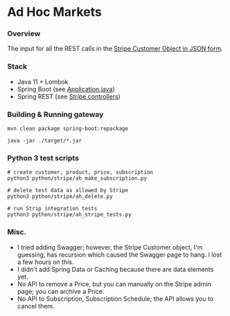 # Ad Hoc Markets 

### Overview
The input for all the REST calls in the [Stripe Customer Object in JSON form](https://stripe.com/docs/api/customers).

### Stack
* Java 11 + Lombok
* Spring Boot (see [Application.java](src/main/java/ah/Application.java))
* Spring REST (see [Stripe controllers](src/main/java/ah/customer/stripe/controller/))

### Building & Running gateway

    mvn clean package spring-boot:repackage

    java -jar ./target/*.jar

### Python 3 test scripts

    # create customer, product, price, subscription
    python3 python/stripe/ah_make_subscription.py
    
    # delete test data as allowed by Stripe
    python3 python/stripe/ah_delete.py
    
    # run Strip integration tests
    python3 python/stripe/ah_stripe_tests.py

### Misc.

* I tried adding Swagger; however, the Stripe Customer object, I'm guessing, has recursion which 
caused the Swagger page to hang. I lost a few hours on this.
* I didn't add Spring Data or Caching because there are data elements yet.
* No API to remove a Price, but you can manually on the Stripe admin page; you can archive a Price.
* No API to Subscription, Subscription Schedule; the API allows you to cancel them.
